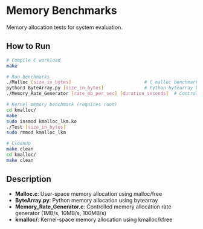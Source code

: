 # Memory Benchmarks

Memory allocation tests for system evaluation.

## How to Run

```bash
# Compile C workload
make

# Run benchmarks
./Malloc [size_in_bytes]                           # C malloc benchmark
python3 ByteArray.py [size_in_bytes]               # Python bytearray benchmark
./Memory_Rate_Generator [rate_mb_per_sec] [duration_seconds]  # Controlled allocation rates

# Kernel memory benchmark (requires root)
cd kmalloc/
make
sudo insmod kmalloc_lkm.ko
./Test [size_in_bytes]
sudo rmmod kmalloc_lkm

# Cleanup
make clean
cd kmalloc/
make clean
```

## Description
- **Malloc.c**: User-space memory allocation using malloc/free
- **ByteArray.py**: Python memory allocation using bytearray
- **Memory_Rate_Generator.c**: Controlled memory allocation rate generator (1MB/s, 10MB/s, 100MB/s)
- **kmalloc/**: Kernel-space memory allocation using kmalloc/kfree